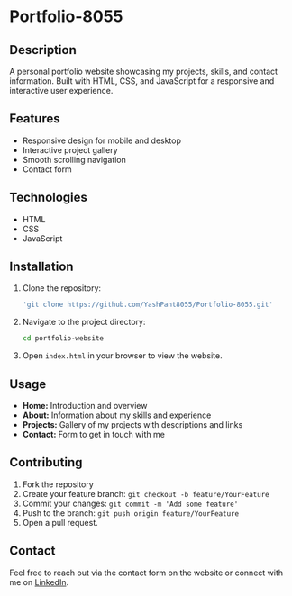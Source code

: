 # Portfolio-8055

## Description
A personal portfolio website showcasing my projects, skills, and contact information. Built with HTML, CSS, and JavaScript for a responsive and interactive user experience.

## Features
- Responsive design for mobile and desktop
- Interactive project gallery
- Smooth scrolling navigation
- Contact form

## Technologies
- HTML
- CSS
- JavaScript

## Installation
1. Clone the repository:
   ```bash
   'git clone https://github.com/YashPant8055/Portfolio-8055.git'
   ```
2. Navigate to the project directory:
   ```bash
   cd portfolio-website
   ```
3. Open `index.html` in your browser to view the website.

## Usage
- **Home:** Introduction and overview
- **About:** Information about my skills and experience
- **Projects:** Gallery of my projects with descriptions and links
- **Contact:** Form to get in touch with me

## Contributing
1. Fork the repository
2. Create your feature branch: `git checkout -b feature/YourFeature`
3. Commit your changes: `git commit -m 'Add some feature'`
4. Push to the branch: `git push origin feature/YourFeature`
5. Open a pull request.

## Contact
Feel free to reach out via the contact form on the website or connect with me on [LinkedIn](www.linkedin.com/in/yash-pant-350075299).